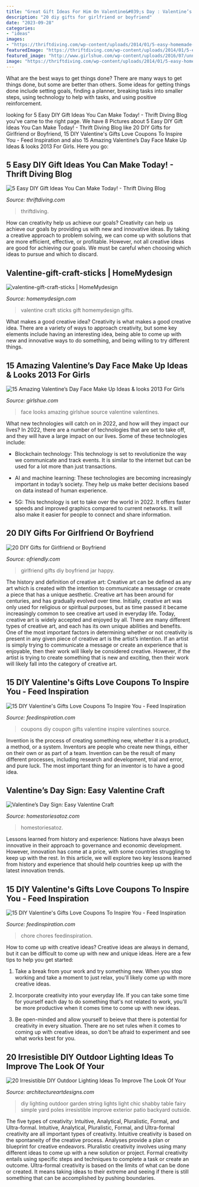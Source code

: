 ```yaml
---
title: "Great Gift Ideas For Him On Valentine&#039;s Day : Valentine’s Day Sign: Easy Valentine Craft"
description: "20 diy gifts for girlfriend or boyfriend"
date: "2023-09-28"
categories:
- "ideas"
images:
- "https://thriftdiving.com/wp-content/uploads/2014/01/5-easy-homemade-diy-gifts-you-can-make-today.jpg"
featuredImage: "https://thriftdiving.com/wp-content/uploads/2014/01/5-easy-homemade-diy-gifts-you-can-make-today.jpg"
featured_image: "http://www.girlshue.com/wp-content/uploads/2016/07/unnamed-file-6019.jpg"
image: "https://thriftdiving.com/wp-content/uploads/2014/01/5-easy-homemade-diy-gifts-you-can-make-today.jpg"
---
```



What are the best ways to get things done?
There are many ways to get things done, but some are better than others. Some ideas for getting things done include setting goals, finding a planner, breaking tasks into smaller steps, using technology to help with tasks, and using positive reinforcement.

	

		
looking for 5 Easy DIY Gift Ideas You Can Make Today! - Thrift Diving Blog you've came to the right page. We have 8 Pictures about 5 Easy DIY Gift Ideas You Can Make Today! - Thrift Diving Blog like 20 DIY Gifts for Girlfriend or Boyfriend, 15 DIY Valentine&#039;s Gifts Love Coupons To Inspire You - Feed Inspiration and also 15 Amazing Valentine’s Day Face Make Up Ideas &amp; looks 2013 For Girls. Here you go:
		
    
## 5 Easy DIY Gift Ideas You Can Make Today! - Thrift Diving Blog

<img loading=lazy src="https://thriftdiving.com/wp-content/uploads/2014/01/5-easy-homemade-diy-gifts-you-can-make-today.jpg" onerror="this.onerror=null;this.src='https://tse3.mm.bing.net/th?id=OIP.UQWmwSm8abzHFioN7zmBSgHaMz&amp;pid=15.1';" alt="5 Easy DIY Gift Ideas You Can Make Today! - Thrift Diving Blog">

_Source: thriftdiving.com_

>thriftdiving. 

	

How can creativity help us achieve our goals?
Creativity can help us achieve our goals by providing us with new and innovative ideas. By taking a creative approach to problem solving, we can come up with solutions that are more efficient, effective, or profitable. However, not all creative ideas are good for achieving our goals. We must be careful when choosing which ideas to pursue and which to discard.

    
## Valentine-gift-craft-sticks | HomeMydesign

<img loading=lazy src="https://homemydesign.com/wp-content/uploads/2015/01/valentine-gift-craft-sticks.jpg" onerror="this.onerror=null;this.src='https://tse4.mm.bing.net/th?id=OIP.RxSzTFdLV1WMkQpImFBZmQHaLH&amp;pid=15.1';" alt="valentine-gift-craft-sticks | HomeMydesign">

_Source: homemydesign.com_

>valentine craft sticks gift homemydesign gifts. 

	

What makes a good creative idea?
Creativity is what makes a good creative idea. There are a variety of ways to approach creativity, but some key elements include having an interesting idea, being able to come up with new and innovative ways to do something, and being willing to try different things.

    
## 15 Amazing Valentine’s Day Face Make Up Ideas &amp; Looks 2013 For Girls

<img loading=lazy src="http://www.girlshue.com/wp-content/uploads/2016/07/unnamed-file-6019.jpg" onerror="this.onerror=null;this.src='https://tse2.mm.bing.net/th?id=OIP.unZjJnMQAe2laAhydOpJIgHaFR&amp;pid=15.1';" alt="15 Amazing Valentine’s Day Face Make Up Ideas &amp; looks 2013 For Girls">

_Source: girlshue.com_

>face looks amazing girlshue source valentine valentines. 

	

What new technologies will catch on in 2022, and how will they impact our lives?
In 2022, there are a number of technologies that are set to take off, and they will have a large impact on our lives. Some of these technologies include: 
- Blockchain technology: This technology is set to revolutionize the way we communicate and track events. It is similar to the internet but can be used for a lot more than just transactions. 

- AI and machine learning: These technologies are becoming increasingly important in today’s society. They help us make better decisions based on data instead of human experience. 

- 5G: This technology is set to take over the world in 2022. It offers faster speeds and improved graphics compared to current networks. It will also make it easier for people to connect and share information.

    
## 20 DIY Gifts For Girlfriend Or Boyfriend

<img loading=lazy src="https://ofriendly.com/wp-content/uploads/2016/12/diy-gifts-for-girlfriend-or-boyfriend/6-diy-gifts-for-girlfriend-or-boyfriend.jpg" onerror="this.onerror=null;this.src='https://tse1.mm.bing.net/th?id=OIP.VnIebUvP8OTjzlFzX6tfNQHaLG&amp;pid=15.1';" alt="20 DIY Gifts for Girlfriend or Boyfriend">

_Source: ofriendly.com_

>girlfriend gifts diy boyfriend jar happy. 

	

The history and definition of creative art: Creative art can be defined as any art which is created with the intention to communicate a message or create a piece that has a unique aesthetic.
Creative art has been around for centuries, and has gradually evolved over time. Initially, creative art was only used for religious or spiritual purposes, but as time passed it became increasingly common to see creative art used in everyday life. Today, creative art is widely accepted and enjoyed by all. There are many different types of creative art, and each has its own unique abilities and benefits.
One of the most important factors in determining whether or not creativity is present in any given piece of creative art is the artist’s intention. If an artist is simply trying to communicate a message or create an experience that is enjoyable, then their work will likely be considered creative. However, if the artist is trying to create something that is new and exciting, then their work will likely fall into the category of creative art.

    
## 15 DIY Valentine&#039;s Gifts Love Coupons To Inspire You - Feed Inspiration

<img loading=lazy src="http://feedinspiration.com/wp-content/uploads/2016/12/Coupon.jpg" onerror="this.onerror=null;this.src='https://tse4.mm.bing.net/th?id=OIP.ooOwf2xq8gSCnaJA2RK8WgHaTw&amp;pid=15.1';" alt="15 DIY Valentine&#039;s Gifts Love Coupons To Inspire You - Feed Inspiration">

_Source: feedinspiration.com_

>coupons diy coupon gifts valentine inspire valentines source. 

	

Invention is the process of creating something new, whether it is a product, a method, or a system. Inventors are people who create new things, either on their own or as part of a team. Invention can be the result of many different processes, including research and development, trial and error, and pure luck. The most important thing for an inventor is to have a good idea.

    
## Valentine’s Day Sign: Easy Valentine Craft

<img loading=lazy src="https://www.homestoriesatoz.com/wp-content/uploads/2017/01/Easy-Valentine-Craft-valentines-day-sign-790x1053.jpg" onerror="this.onerror=null;this.src='https://tse2.mm.bing.net/th?id=OIP.PoDS7PjJNexcaCjnETNv3QHaJ3&amp;pid=15.1';" alt="Valentine’s Day Sign: Easy Valentine Craft">

_Source: homestoriesatoz.com_

>homestoriesatoz. 

	

Lessons learned from history and experience:
Nations have always been innovative in their approach to governance and economic development. However, innovation has come at a price, with some countries struggling to keep up with the rest. In this article, we will explore two key lessons learned from history and experience that should help countries keep up with the latest innovation trends.

    
## 15 DIY Valentine&#039;s Gifts Love Coupons To Inspire You - Feed Inspiration

<img loading=lazy src="https://www.feedinspiration.com/wp-content/uploads/2016/12/Love-coupons.jpg" onerror="this.onerror=null;this.src='https://tse4.mm.bing.net/th?id=OIP.rhJafpCd3LHpVPnNRA0XrAHaJ4&amp;pid=15.1';" alt="15 DIY Valentine&#039;s Gifts Love Coupons To Inspire You - Feed Inspiration">

_Source: feedinspiration.com_

>chore chores feedinspiration. 

	

How to come up with creative ideas?
Creative ideas are always in demand, but it can be difficult to come up with new and unique ideas. Here are a few tips to help you get started:
1. Take a break from your work and try something new. When you stop working and take a moment to just relax, you'll likely come up with more creative ideas.

2. Incorporate creativity into your everyday life. If you can take some time for yourself each day to do something that's not related to work, you'll be more productive when it comes time to come up with new ideas.

3. Be open-minded and allow yourself to beieve that there is potential for creativity in every situation. There are no set rules when it comes to coming up with creative ideas, so don't be afraid to experiment and see what works best for you.

    
## 20 Irresistible DIY Outdoor Lighting Ideas To Improve The Look Of Your

<img loading=lazy src="http://www.architectureartdesigns.com/wp-content/uploads/2016/08/8-25-e1471263306965-630x814.jpg" onerror="this.onerror=null;this.src='https://tse1.mm.bing.net/th?id=OIP.w-zXK1nY96aiV9xIgf5lsAHaJk&amp;pid=15.1';" alt="20 Irresistible DIY Outdoor Lighting Ideas To Improve The Look Of Your">

_Source: architectureartdesigns.com_

>diy lighting outdoor garden string lights light chic shabby table fairy simple yard poles irresistible improve exterior patio backyard outside. 

	

The five types of creativity: Intuitive, Analytical, Pluralistic, Formal, and Ultra-formal.
Intuitive, Analytical, Pluralistic, Formal, and Ultra-formal creativity are all important types of creativity. Intuitive creativity is based on the spontaneity of the creative process. Analyses provide a plan or blueprint for creative endeavors. Pluralistic creativity involves using many different ideas to come up with a new solution or project. Formal creativity entails using specific steps and techniques to complete a task or create an outcome. Ultra-formal creativity is based on the limits of what can be done or created. It means taking ideas to their extreme and seeing if there is still something that can be accomplished by pushing boundaries.

